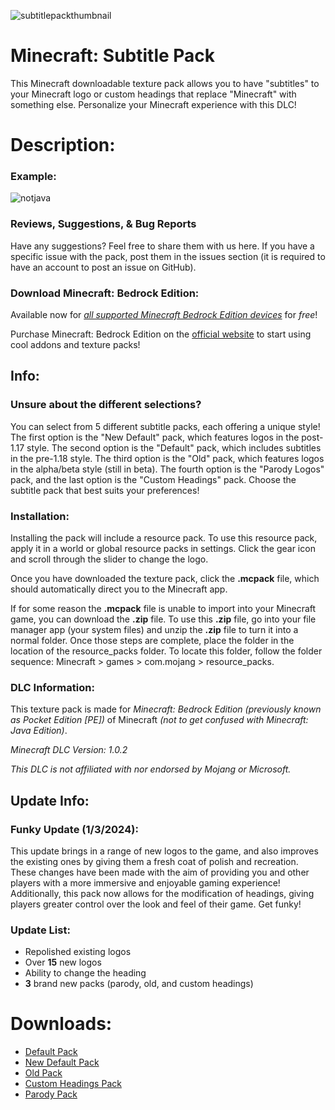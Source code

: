 ![subtitlepackthumbnail](https://github.com/ArchivedCodeGITHUB/Minecraft-Subtitle-Pack/assets/152086313/da54663c-37a2-4275-b29f-ed314e2f0c2c)

# Minecraft: Subtitle Pack
This Minecraft downloadable texture pack allows you to have "subtitles" to your Minecraft logo or custom headings that replace "Minecraft" with something else. Personalize your Minecraft experience with this DLC!

# Description:

### Example:
![notjava](https://github.com/ArchivedCodeGITHUB/Minecraft-Subtitle-Pack/assets/152086313/718171b5-85a8-437b-8ad8-ab61a6e86f3c)
 
### Reviews, Suggestions, & Bug Reports 
Have any suggestions? Feel free to share them with us here. If you have a specific issue with the pack, post them in the issues section (it is required to have an account to post an issue on GitHub).

### Download Minecraft: Bedrock Edition:
Available now for [*_all supported Minecraft Bedrock Edition devices_*](https://www.minecraft.net/en-us/article/java-or-bedrock-edition#:~:text=While%20the%20Java%20Edition%20is%20only%20available%20on,Android%2C%20iOS%2C%20Windows%20Mobile%20and%20Samsung%20Gear%20VR.) for *free*!

Purchase Minecraft: Bedrock Edition on the [official website](https://www.minecraft.net/en-us/about-minecraft) to start using cool addons and texture packs!

## Info:
### Unsure about the different selections?
You can select from 5 different subtitle packs, each offering a unique style! The first option is the "New Default" pack, which features logos in the post-1.17 style. The second option is the "Default" pack, which includes subtitles in the pre-1.18 style. The third option is the "Old" pack, which features logos in the alpha/beta style (still in beta). The fourth option is the "Parody Logos" pack, and the last option is the "Custom Headings" pack. Choose the subtitle pack that best suits your preferences!

### Installation:
Installing the pack will include a resource pack. To use this resource pack, apply it in a world or global resource packs in settings. Click the gear icon and scroll through the slider to change the logo.

Once you have downloaded the texture pack, click the **.mcpack** file, which should automatically direct you to the Minecraft app.

If for some reason the __.mcpack__ file is unable to import into your Minecraft game, you can download the **.zip** file. To use this **.zip** file, go into your file manager app (your system files) and unzip the **.zip** file to turn it into a normal folder. Once those steps are complete, place the folder in the location of the resource_packs folder. To locate this folder, follow the folder sequence: Minecraft > games > com.mojang > resource_packs.

### DLC Information:
This texture pack is made for *Minecraft: Bedrock Edition (previously known as Pocket Edition [PE])* of Minecraft *(not to get confused with Minecraft: Java Edition)*.

*Minecraft DLC Version: 1.0.2*

*This DLC is not affiliated with nor endorsed by Mojang or Microsoft.*

## Update Info:
### Funky Update (1/3/2024):

This update brings in a range of new logos to the game, and also improves the existing ones by giving them a fresh coat of polish and recreation. These changes have been made with the aim of providing you and other players with a more immersive and enjoyable gaming experience! Additionally, this pack now allows for the modification of headings, giving players greater control over the look and feel of their game. Get funky!

### Update List:

* Repolished existing logos
* Over **15** new logos
* Ability to change the heading
* **3** brand new packs (parody, old, and custom headings)

# Downloads:
* [Default Pack](https://drive.google.com/uc?export=download&id=1DG_2R3Z115J7gzJ3QdkgFaEb8WlDXPSI)
* [New Default Pack](https://drive.google.com/uc?export=download&id=19yEH_V3AsD7qvmzS5AU1r_yYkIq0VsA8)
* [Old Pack](https://drive.google.com/uc?export=download&id=1jX4hp9E5J2tAUDD3wNiz5Cw3_2NcuI3G)
* [Custom Headings Pack](https://drive.google.com/uc?export=download&id=1VOymo7NA7yy5Fx5lIa5sFoNcZedhmLfn)
* [Parody Pack](https://drive.google.com/uc?export=download&id=1fotMc9vzdvcdmKGbslRGzm0TXSlwBgJt)
